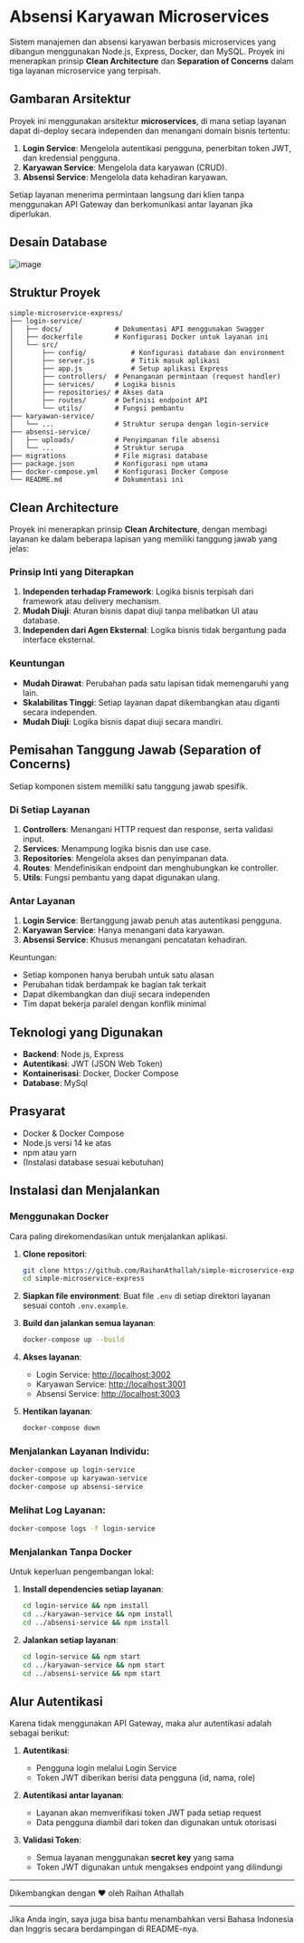 # Absensi Karyawan Microservices

Sistem manajemen dan absensi karyawan berbasis microservices yang dibangun menggunakan Node.js, Express, Docker, dan MySQL. Proyek ini menerapkan prinsip **Clean Architecture** dan **Separation of Concerns** dalam tiga layanan microservice yang terpisah.

## Gambaran Arsitektur

Proyek ini menggunakan arsitektur **microservices**, di mana setiap layanan dapat di-deploy secara independen dan menangani domain bisnis tertentu:

1. **Login Service**: Mengelola autentikasi pengguna, penerbitan token JWT, dan kredensial pengguna.
2. **Karyawan Service**: Mengelola data karyawan (CRUD).
3. **Absensi Service**: Mengelola data kehadiran karyawan.

Setiap layanan menerima permintaan langsung dari klien tanpa menggunakan API Gateway dan berkomunikasi antar layanan jika diperlukan.
## Desain Database
![image](https://github.com/user-attachments/assets/cf0574bc-711a-4dd4-9b2b-3ddbeeefa111)



## Struktur Proyek

```
simple-microservice-express/
├── login-service/
│   ├── docs/             # Dokumentasi API menggunakan Swagger
│   ├── dockerfile        # Konfigurasi Docker untuk layanan ini
│   └── src/
│       ├── config/           # Konfigurasi database dan environment
│       ├── server.js         # Titik masuk aplikasi
│       ├── app.js            # Setup aplikasi Express
│       ├── controllers/  # Penanganan permintaan (request handler)
│       ├── services/     # Logika bisnis
│       ├── repositories/ # Akses data
│       ├── routes/       # Definisi endpoint API
│       └── utils/        # Fungsi pembantu
├── karyawan-service/
│   └── ...               # Struktur serupa dengan login-service
├── absensi-service/
│   ├── uploads/          # Penyimpanan file absensi
│   └── ...               # Struktur serupa
├── migrations            # File migrasi database
├── package.json          # Konfigurasi npm utama
├── docker-compose.yml    # Konfigurasi Docker Compose
└── README.md             # Dokumentasi ini
```

## Clean Architecture

Proyek ini menerapkan prinsip **Clean Architecture**, dengan membagi layanan ke dalam beberapa lapisan yang memiliki tanggung jawab yang jelas:

### Prinsip Inti yang Diterapkan

1. **Independen terhadap Framework**: Logika bisnis terpisah dari framework atau delivery mechanism.
2. **Mudah Diuji**: Aturan bisnis dapat diuji tanpa melibatkan UI atau database.
3. **Independen dari Agen Eksternal**: Logika bisnis tidak bergantung pada interface eksternal.

### Keuntungan

- **Mudah Dirawat**: Perubahan pada satu lapisan tidak memengaruhi yang lain.
- **Skalabilitas Tinggi**: Setiap layanan dapat dikembangkan atau diganti secara independen.
- **Mudah Diuji**: Logika bisnis dapat diuji secara mandiri.

## Pemisahan Tanggung Jawab (Separation of Concerns)

Setiap komponen sistem memiliki satu tanggung jawab spesifik.

### Di Setiap Layanan

1. **Controllers**: Menangani HTTP request dan response, serta validasi input.
2. **Services**: Menampung logika bisnis dan use case.
3. **Repositories**: Mengelola akses dan penyimpanan data.
4. **Routes**: Mendefinisikan endpoint dan menghubungkan ke controller.
5. **Utils**: Fungsi pembantu yang dapat digunakan ulang.

### Antar Layanan

1. **Login Service**: Bertanggung jawab penuh atas autentikasi pengguna.
2. **Karyawan Service**: Hanya menangani data karyawan.
3. **Absensi Service**: Khusus menangani pencatatan kehadiran.

Keuntungan:

- Setiap komponen hanya berubah untuk satu alasan
- Perubahan tidak berdampak ke bagian tak terkait
- Dapat dikembangkan dan diuji secara independen
- Tim dapat bekerja paralel dengan konflik minimal

## Teknologi yang Digunakan

- **Backend**: Node.js, Express
- **Autentikasi**: JWT (JSON Web Token)
- **Kontainerisasi**: Docker, Docker Compose
- **Database**: MySql

## Prasyarat

- Docker & Docker Compose
- Node.js versi 14 ke atas
- npm atau yarn
- (Instalasi database sesuai kebutuhan)

## Instalasi dan Menjalankan

### Menggunakan Docker

Cara paling direkomendasikan untuk menjalankan aplikasi.

1. **Clone repositori**:

   ```bash
   git clone https://github.com/RaihanAthallah/simple-microservice-express.git
   cd simple-microservice-express
   ```

2. **Siapkan file environment**:
   Buat file `.env` di setiap direktori layanan sesuai contoh `.env.example`.

3. **Build dan jalankan semua layanan**:

   ```bash
   docker-compose up --build
   ```

4. **Akses layanan**:

   - Login Service: [http://localhost:3002](http://localhost:3002/docs)
   - Karyawan Service: [http://localhost:3001](http://localhost:3001/docs)
   - Absensi Service: [http://localhost:3003](http://localhost:3003/docs)

5. **Hentikan layanan**:

   ```bash
   docker-compose down
   ```

### Menjalankan Layanan Individu:

```bash
docker-compose up login-service
docker-compose up karyawan-service
docker-compose up absensi-service
```

### Melihat Log Layanan:

```bash
docker-compose logs -f login-service
```

### Menjalankan Tanpa Docker

Untuk keperluan pengembangan lokal:

1. **Install dependencies setiap layanan**:

   ```bash
   cd login-service && npm install
   cd ../karyawan-service && npm install
   cd ../absensi-service && npm install
   ```

2. **Jalankan setiap layanan**:

   ```bash
   cd login-service && npm start
   cd ../karyawan-service && npm start
   cd ../absensi-service && npm start
   ```

## Alur Autentikasi

Karena tidak menggunakan API Gateway, maka alur autentikasi adalah sebagai berikut:

1. **Autentikasi**:

   - Pengguna login melalui Login Service
   - Token JWT diberikan berisi data pengguna (id, nama, role)

2. **Autentikasi antar layanan**:

   - Layanan akan memverifikasi token JWT pada setiap request
   - Data pengguna diambil dari token dan digunakan untuk otorisasi

3. **Validasi Token**:

   - Semua layanan menggunakan **secret key** yang sama
   - Token JWT digunakan untuk mengakses endpoint yang dilindungi

---

Dikembangkan dengan ❤️ oleh Raihan Athallah

---

Jika Anda ingin, saya juga bisa bantu menambahkan versi Bahasa Indonesia dan Inggris secara berdampingan di README-nya.
